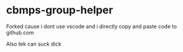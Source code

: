 # cbmps-group-helper

Forked cause i dont use vscode and i directly copy and paste code to github.com

Also tek can suck dick
